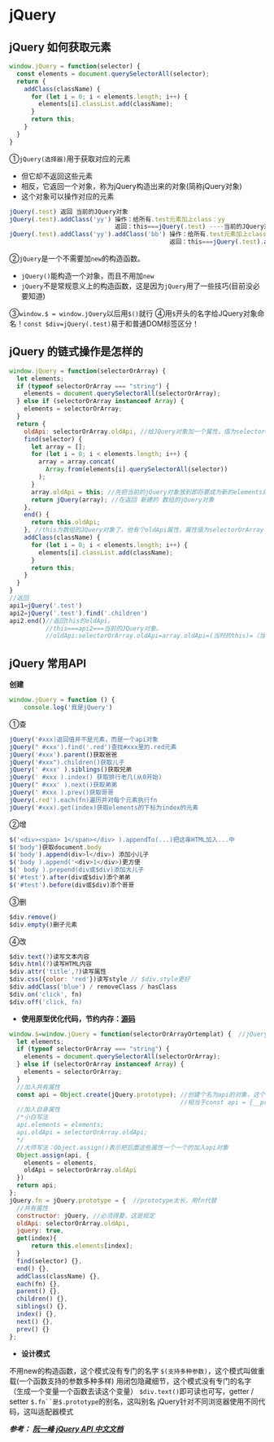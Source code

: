 
# jQuery

## jQuery 如何获取元素

```javascript
window.jQuery = function(selector) {
  const elements = document.querySelectorAll(selector);
  return {
    addClass(className) {
      for (let i = 0; i < elements.length; i++) {
        elements[i].classList.add(className);
      }
      return this;
    }
  }
}
```

①`jQuery(选择器)`用于获取对应的元素

- 但它却不返回这些元素
- 相反，它返回一个对象，称为jQuery构造出来的对象(简称jQuery对象)
- 这个对象可以操作对应的元素

```javascript
jQuery(.test) 返回 当前的JQuery对象
jQuery(.test).addClass('yy') 操作：给所有.test元素加上class：yy
                             返回：this===jQuery(.test) ----当前的JQuery对象
jQuery(.test).addClass('yy').addClass('bb') 操作：给所有.test元素加上class：bb
                                            返回：this===jQuery(.test).addClass('yy') ----当前的JQuery对象
```

②`jQuery`是一个不需要加`new`的构造函数。

- `jQuery()`能构造一个对象，而且不用加`new`
- `jQuery`不是常规意义上的构造函数，这是因为`jQuery`用了一些技巧(目前没必要知道)

③`window.$ = window.jQuery`以后用`$()`就行
④用`$`开头的名字给JQuery对象命名！`const $div=jQuery(.test)`易于和普通DOM标签区分！

## jQuery 的链式操作是怎样的

```javascript
window.jQuery = function(selectorOrArray) {
  let elements;
  if (typeof selectorOrArray === "string") {
    elements = document.querySelectorAll(selectorOrArray);
  } else if (selectorOrArray instanceof Array) {
    elements = selectorOrArray;
  }
  return {
    oldApi: selectorOrArray.oldApi, //给JQuery对象加一个属性，值为selectorOrArray的oldApi属性
    find(selector) {
      let array = [];
      for (let i = 0; i < elements.length; i++) {
        array = array.concat(
          Array.from(elements[i].querySelectorAll(selector))
        );
      }
      array.oldApi = this; //先把当前的jQuery对象放到即将要成为新的elements的数组中去，成为一个oldApi属性
      return jQuery(array); //在返回 新建的 数组的jQuery对象
    },
    end() {
      return this.oldApi;
    }, //this为数组的JQuery对象了，他有个oldApi属性，属性值为selectorOrArray（也就是数组）的属性oldApi
    addClass(className) {
      for (let i = 0; i < elements.length; i++) {
        elements[i].classList.add(className);
      }
      return this;
    }
  }
}
//返回
api1=jQuery('.test')
api2=jQuery('.test').find('.children')
api2.end()//返回this的oldApi。
          //this===api2===当前的JQuery对象。
          //oldApi:selectorOrArray.oldApi=array.oldApi=(当时的this)=（当时的JQuery对象api2）
```

## jQuery 常用API

**创建**

```javascript
window.jQuery = function () {  
    console.log('我是jQuery')
```

①查

```javascript
jQuery('#xxx)返回值并不是元素，而是一个api对象
jQuery(" #xxx').find('.red')查找#xxx里的.red元素
jQuery('#xxx').parent()获取爸爸
jQuery('#xxx").children()获取儿子
jQuery(' #xxx' ).siblings()获取兄弟
jQuery(' #xxx ).index() 获取排行老几(从0开始)
jQuery(" #xxx' ).next()获取弟弟
jQuery(' #xxx ).prev()获取哥哥
jQuery(.red').each(fn)遍历并对每个元素执行fn
jQuery('#xxx).get(index)获取elements的下标为index的元素
```

②增

```javascript
$('<div><span> 1</span></div> ).appendTo(...)把这串HTML加入...中
$('body')获取document.body
$('body').append(div>l</div>) 添加小儿子
$('body ).append('<div>1</div>)更方便
$(' body ).prepend(div或$div)添加大儿子
$('#test').after(div或$div)添个弟弟
$('#test').before(div或$div)添个哥哥
```

③删

```javascript
$div.remove()
$div.empty()删子元素
```

④改

```javascript
$div.text(?)读写文本内容
$div.html(?)读写HTML内容
$div.attr('title',?)读写属性
$div.css({color: 'red'})读写style // $div.style更好
$div.addClass('blue') / removeClass / hasClass
$div.on('click', fn)
$div.off('click, fn)
```

- **使用原型优化代码，节约内存：[源码](https://link.zhihu.com/?target=https%3A//github.com/FrankFang/dom-2-prototype/blob/master/src/jquery.js)**

```javascript
window.$=window.jQuery = function(selectorOrArrayOrtemplat) {  //jQuery太长，用$代替
  let elements;
  if (typeof selectorOrArray === "string") {
    elements = document.querySelectorAll(selectorOrArray);
  } else if (selectorOrArray instanceof Array) {
    elements = selectorOrArray;
  }
  //加入共有属性
  const api = Object.create(jQuery.prototype); //创建个名为api的对象，这个对象的__proto__为jQuery.prototype
                                               //相当于const api = {__proto__:jQuery.prototype}
  //加入自身属性
  /*小白写法
  api.elements = elements;
  api.oldApi = selectorOrArray.oldApi;
  */
  //大师写法：Object.assign()表示把后面这些属性一个一个的加入api对象
  Object.assign(api, {
    elements = elements,
    oldApi = selectorOrArray.oldApi
  })
  return api;
};
jQuery.fn = jQuery.prototype = {  //prototype太长，用fn代替
  //共有属性
  constructor: jQuery, //必须得要，这是规定
  oldApi: selectorOrArray.oldApi,
  jquery: true,
  get(index){
      return this.elements[index];
  }
  find(selector) {},
  end() {},
  addClass(className) {},
  each(fn) {},
  parent() {},
  children() {},
  siblings() {},
  index() {},
  next() {},
  prev() {}
};
```

- **设计模式**

不用new的构造函数，这个模式没有专门的名字
`$(支持多种参数)`，这个模式叫做重载(一个函数支持的参数多种多样)
用闭包隐藏细节，这个模式没有专门的名字（生成一个变量一个函数去读这个变量）
`$div.text()`即可读也可写，getter / setter
`$.fn``是$.prototype`的别名，这叫别名
jQuery针对不同浏览器使用不同代码，这叫适配器模式

**_参考：_**
**_[阮一峰](https://link.zhihu.com/?target=http%3A//www.ruanyifeng.com/blog/2011/07/jquery_fundamentals.html)_**
**_[jQuery API 中文文档](https://link.zhihu.com/?target=https%3A//www.jquery123.com/)_**
